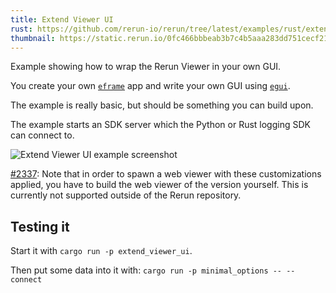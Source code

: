 ```yaml
---
title: Extend Viewer UI
rust: https://github.com/rerun-io/rerun/tree/latest/examples/rust/extend_viewer_ui/src/main.rs
thumbnail: https://static.rerun.io/0fc466bbbeab3b7c4b5aaa283dd751cecf212acd_extend_viewer_ui_480w.png
---
```


Example showing how to wrap the Rerun Viewer in your own GUI.

You create your own [`eframe`](https://github.com/emilk/egui/tree/master/crates/eframe) app and write your own GUI using [`egui`](https://github.com/emilk/egui).

The example is really basic, but should be something you can build upon.

The example starts an SDK server which the Python or Rust logging SDK can connect to.

<picture>
  <source media="(max-width: 480px)" srcset="https://static.rerun.io/extend_viewer_ui/6ccfbe3718a50e659c484d31033db0bd9d40c262/480w.png">
  <source media="(max-width: 768px)" srcset="https://static.rerun.io/extend_viewer_ui/6ccfbe3718a50e659c484d31033db0bd9d40c262/768w.png">
  <source media="(max-width: 1024px)" srcset="https://static.rerun.io/extend_viewer_ui/6ccfbe3718a50e659c484d31033db0bd9d40c262/1024w.png">
  <source media="(max-width: 1200px)" srcset="https://static.rerun.io/extend_viewer_ui/6ccfbe3718a50e659c484d31033db0bd9d40c262/1200w.png">
  <img src="https://static.rerun.io/extend_viewer_ui/6ccfbe3718a50e659c484d31033db0bd9d40c262/full.png" alt="Extend Viewer UI example screenshot">
</picture>

[#2337](https://github.com/rerun-io/rerun/issues/2337): Note that in order to spawn a web viewer with these customizations applied,
you have to build the web viewer of the version yourself.
This is currently not supported outside of the Rerun repository.

## Testing it
Start it with `cargo run -p extend_viewer_ui`.

Then put some data into it with: `cargo run -p minimal_options -- --connect`

